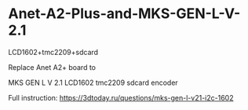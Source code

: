 # Anet-A2-Plus-and-MKS-GEN-L-V-2.1
LCD1602+tmc2209+sdcard

Replace Anet A2+ board to 

MKS GEN L V 2.1
LCD1602
tmc2209
sdcard
encoder

Full instruction:
https://3dtoday.ru/questions/mks-gen-l-v21-i2c-1602
